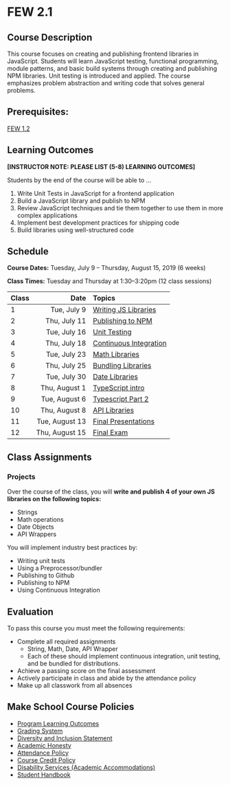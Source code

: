 # FEW 2.1

## Course Description

This course focuses on creating and publishing frontend libraries in JavaScript. Students will learn JavaScript testing, functional programming, module patterns, and basic build systems through creating and publishing NPM libraries. Unit testing is introduced and applied. The course emphasizes problem abstraction and writing code that solves general problems.

## Prerequisites:  

[FEW 1.2](https://github.com/Make-School-Courses/FEW-1.2-JavaScript-Foundations)

## Learning Outcomes

**[INSTRUCTOR NOTE: PLEASE LIST (5-8) LEARNING OUTCOMES]**

Students by the end of the course will be able to ...

1. Write Unit Tests in JavaScript for a frontend application
1. Build a JavaScript library and publish to NPM
1. Review JavaScript techniques and tie them together to use them in more complex applications
1. Implement best development practices for shipping code
1. Build libraries using well-structured code

## Schedule

**Course Dates:** Tuesday, July 9 – Thursday, August 15, 2019 (6 weeks)

**Class Times:** Tuesday and Thursday at 1:30–3:20pm (12 class sessions)

| Class |      Date     |                     Topics                     |
|:------|--------------:|:-----------------------------------------------|
|  1 |   Tue, July 9    | [Writing JS Libraries](lessons/lesson-01.md)   |
|  2 |   Thu, July 11   | [Publishing to NPM](lessons/lesson-02.md)      |
|  3 |   Tue, July 16   | [Unit Testing](lessons/lesson-03.md)           |
|  4 |   Thu, July 18   | [Continuous Integration](lessons/lesson-04.md) |
|  5 |   Tue, July 23   | [Math Libraries](lessons/lesson-05.md)         |
|  6 |   Thu, July 25   | [Bundling Libraries](lessons/lesson-06.md)     |
|  7 |   Tue, July 30   | [Date Libraries](lessons/lesson-07.md)         |
|  8 |   Thu, August 1  | [TypeScript intro](lessons/lesson-08.md)       |
|  9 |   Tue, August 6  | [Typescript Part 2](lessons/lesson-09.md)      |
| 10 |   Thu, August 8  | [API Libraries](lessons/lesson-10.md) |  
| 11 |   Tue, August 13 | [Final Presentations](lessons/lesson-11.md)    |
| 12 |   Thu, August 15 | [Final Exam](lessons/lesson-12.md)             |

## Class Assignments

### Projects

Over the course of the class, you will **write and publish 4 of your own JS libraries on the following topics:**

- Strings
- Math operations
- Date Objects
- API Wrappers

You will implement industry best practices by: 

- Writing unit tests
- Using a Preprocessor/bundler
- Publishing to Github
- Publishing to NPM 
- Using Continuous Integration 

## Evaluation

To pass this course you must meet the following requirements:

- Complete all required assignments 
    - String, Math, Date, API Wrapper
    - Each of these should implement continuous integration, unit testing, and be bundled for distributions. 
- Achieve a passing score on the final assessment
- Actively participate in class and abide by the attendance policy
- Make up all classwork from all absences

## Make School Course Policies
- [Program Learning Outcomes](https://make.sc/program-learning-outcomes)
- [Grading System](https://make.sc/grading-system)
- [Diversity and Inclusion Statement](https://make.sc/diversity-and-inclusion-statement)
- [Academic Honesty](https://make.sc/academic-honesty-policy)
- [Attendance Policy](https://make.sc/attendance-policy)
- [Course Credit Policy](https://make.sc/course-credit-policy)
- [Disability Services (Academic Accommodations)](https://make.sc/disability-services)
- [Student Handbook](https://make.sc/student-handbook)
